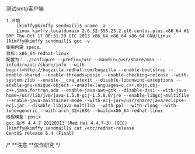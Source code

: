 测试smtp客户端

    1.环境
        [kimffy@kimffy sendmail]$ uname -a
        Linux kimffy.localdomain 2.6.32-358.23.2.el6.centos.plus.x86_64 #1 SMP Thu Oct 17 00:31:29 UTC 2013 x86_64 x86_64 x86_64 GNU/Linux
	[kimffy@kimffy sendmail]$ gcc -v
	使用内建 specs。
	目标：x86_64-redhat-linux
	配置为：../configure --prefix=/usr --mandir=/usr/share/man --infodir=/usr/share/info --with-bugurl=http://bugzilla.redhat.com/bugzilla --enable-bootstrap --enable-shared --enable-threads=posix --enable-checking=release --with-system-zlib --enable-__cxa_atexit --disable-libunwind-exceptions --enable-gnu-unique-object --enable-languages=c,c++,objc,obj-c++,java,fortran,ada --enable-java-awt=gtk --disable-dssi --with-java-home=/usr/lib/jvm/java-1.5.0-gcj-1.5.0.0/jre --enable-libgcj-multifile --enable-java-maintainer-mode --with-ecj-jar=/usr/share/java/eclipse-ecj.jar --disable-libjava-multilib --with-ppl --with-cloog --with-tune=generic --with-arch_32=i686 --build=x86_64-redhat-linux
	线程模型：posix
	gcc 版本 4.4.7 20120313 (Red Hat 4.4.7-3) (GCC) 
	[kimffy@kimffy sendmail]$ cat /etc/redhat-release 
	CentOS release 6.4 (Final)


/*
 **注意
 **仅作研究
 */

